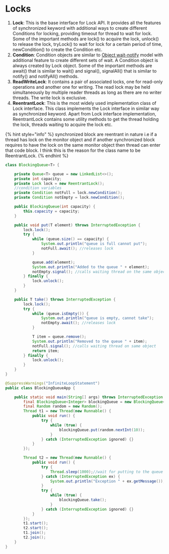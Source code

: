 # Locks

1. **Lock**: This is the base interface for Lock API. It provides all the features of synchronized keyword with additional ways to create different Conditions for locking, providing timeout for thread to wait for lock. Some of the important methods are lock() to acquire the lock, unlock() to release the lock, tryLock() to wait for lock for a certain period of time, newCondition() to create the Condition etc.
2. **Condition**: Condition objects are similar to [Object wait-notify](https://www.journaldev.com/1037/java-thread-wait-notify-and-notifyall-example) model with additional feature to create different sets of wait. A Condition object is always created by Lock object. Some of the important methods are await() that is similar to wait() and signal(), signalAll() that is similar to notify() and notifyAll() methods.
3. **ReadWriteLock**: It contains a pair of associated locks, one for read-only operations and another one for writing. The read lock may be held simultaneously by multiple reader threads as long as there are no writer threads. The write lock is exclusive.
4. **ReentrantLock**: This is the most widely used implementation class of Lock interface. This class implements the Lock interface in similar way as synchronized keyword. Apart from Lock interface implementation, ReentrantLock contains some utility methods to get the thread holding the lock, threads waiting to acquire the lock etc.

{% hint style="info" %}
synchronized block are reentrant in nature i.e if a thread has lock on the monitor object and if another synchronized block requires to have the lock on the same monitor object then thread can enter that code block. I think this is the reason for the class name to be ReentrantLock.
{% endhint %}

```java
class BlockingQueue<T> {

    private Queue<T> queue = new LinkedList<>();
    private int capacity;
    private Lock lock = new ReentrantLock();
    //condition variables
    private Condition notFull = lock.newCondition();
    private Condition notEmpty = lock.newCondition();

    public BlockingQueue(int capacity) {
        this.capacity = capacity;
    }

    public void put(T element) throws InterruptedException {
        lock.lock();
        try {
            while (queue.size() == capacity) {
                System.out.println("queue is full cannot put");
                notFull.await(); //releases lock
            }

            queue.add(element);
            System.out.println("Added to the queue " + element);
            notEmpty.signal(); //calls waiting thread on the same object
        } finally {
            lock.unlock();
        }
    }

    public T take() throws InterruptedException {
        lock.lock();
        try {
            while (queue.isEmpty()) {
                System.out.println("queue is empty, cannot take");
                notEmpty.await(); //releases lock
            }

            T item = queue.remove();
            System.out.println("Removed to the queue " + item);
            notFull.signal(); //calls waiting thread on same object
            return item;
        } finally {
            lock.unlock();
        }
    }
}

@SuppressWarnings("InfiniteLoopStatement")
public class BlockingQueueApp {

    public static void main(String[] args) throws InterruptedException {
        final BlockingQueue<Integer> blockingQueue = new BlockingQueue<>(10);
        final Random random = new Random();
        Thread t1 = new Thread(new Runnable() {
            public void run() {
                try {
                    while (true) {
                        blockingQueue.put(random.nextInt(10));
                    }
                } catch (InterruptedException ignored) {}
            }
        });

        Thread t2 = new Thread(new Runnable() {
            public void run() {
                try {
                    Thread.sleep(1000);//wait for putting to the queue first
                } catch (InterruptedException ex) {
                    System.out.println("Exception " + ex.getMessage());
                }
                try {
                    while (true) {
                        blockingQueue.take();
                    }
                } catch (InterruptedException ignored) {}
            }
        });
        t1.start();
        t2.start();
        t1.join();
        t2.join();
    }
}
```
